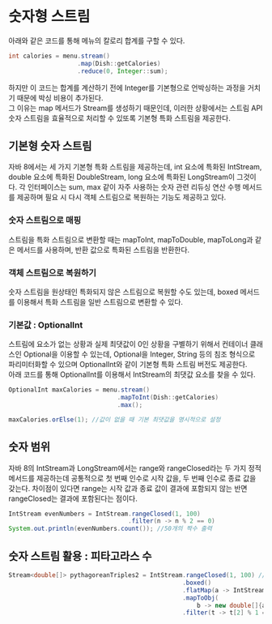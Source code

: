 # 숫자형 스트림

아래와 같은 코드를 통해 메뉴의 칼로리 합계를 구할 수 있다.

```java
int calories = menu.stream()
                   .map(Dish::getCalories)
                   .reduce(0, Integer::sum);
```

하지만 이 코드는 합계를 계산하기 전에 Integer를 기본형으로 언박싱하는 과정을 거치기 때문에 박싱 비용이 추가된다.  
그 이유는 map 메서드가 Stream를 생성하기 때문인데, 이러한 상황에서는 스트림 API 숫자 스트림을 효율적으로 처리할 수 있또록 기본형 특화 스트림을 제공한다.

## 기본형 숫자 스트림

자바 8에서는 세 가지 기본형 특화 스트림을 제공하는데, int 요소에 특화된 IntStream, double 요소에 특화된 DoubleStream, long 요소에 특화된 LongStream이 그것이다. 각 인터페이스는 sum, max 같이 자주 사용하는 숫자 관련 리듀싱 연산 수행 메서드를 제공하며 필요 시 다시 객체 스트림으로 복원하는 기능도 제공하고 있다.

### 숫자 스트림으로 매핑

스트림을 특화 스트림으로 변환할 때는 mapToInt, mapToDouble, mapToLong과 같은 메서드를 사용하며, 반환 값으로 특화된 스트림을 반환한다.

### 객체 스트림으로 복원하기

숫자 스트림을 원상태인 특화되지 않은 스트림으로 복원할 수도 있는데, boxed 메서드를 이용해서 특화 스트림을 일반 스트림으로 변환할 수 있다.

### 기본값 : OptionalInt

스트림에 요소가 없는 상황과 실제 최댓값이 0인 상황을 구별하기 위해서 컨테이너 클래스인 Optional을 이용할 수 있는데, Optional을 Integer, String 등의 침조 형식으로 파리미터화할 수 있으며 OptionalInt와 같이 기본형 특화 스트림 버전도 제공한다.  
아래 코드를 통해 OptionalInt를 이용해서 IntStream의 최댓값 요소를 찾을 수 있다.

```java
OptionalInt maxCalories = menu.stream()
                              .mapToInt(Dish::getCalories)
                              .max();

maxCalories.orElse(1); //값이 없을 때 기본 최댓값을 명시적으로 설정
```

## 숫자 범위

자바 8의 IntStream과 LongStream에서는 range와 rangeClosed라는 두 가지 정적 메서드를 제공하는데 공통적으로 첫 번째 인수로 시작 값을, 두 번째 인수로 종료 값을 갖는다. 차이점이 있다면 range는 시작 값과 종료 값이 결과에 포함되지 않는 반면 rangeClosed는 결과에 포함된다는 점이다.

```java
IntStream evenNumbers = IntStream.rangeClosed(1, 100)
                                 .filter(n -> n % 2 == 0)
System.out.println(evenNumbers.count()); //50개의 짝수 출력
```

## 숫자 스트림 활용 : 피타고라스 수

```java
Stream<double[]> pythagoreanTriples2 = IntStream.rangeClosed(1, 100) //1부터 100까지 b값 생성
                                                .boxed()
                                                .flatMap(a -> IntStream.rangeClosed(a, 100)) //생성된 각각의 스트림을 하나의 평준화된 스트림으로 변환
                                                .mapToObj(
                                                    b -> new double[]{a, b, Math.sqrt(a*a + b*b)}) //스트림의 각 요소를 double로 반환하기 위함
                                                .filter(t -> t[2] % 1 == 0);
```
